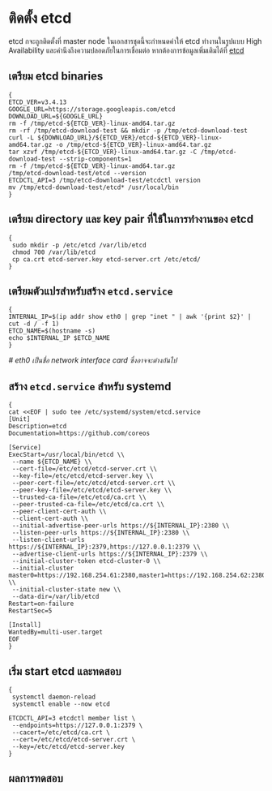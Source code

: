 # ติดตั้ง etcd

etcd กจะถูกติดตั้งที่ master node ในเอกสารชุดนี้จะกำหนดค่าให้ etcd ทำงานในรูปแบบ High Availability และคำนึงถึงความปลอดภัยในการเชื่อมต่อ หากต้องการข้อมูลเพิ่มเติมได้ที่ [etcd](https://github.com/etcd-io/etcd)


## เตรียม etcd binaries
```
{
ETCD_VER=v3.4.13
GOOGLE_URL=https://storage.googleapis.com/etcd
DOWNLOAD_URL=${GOOGLE_URL}
rm -f /tmp/etcd-${ETCD_VER}-linux-amd64.tar.gz
rm -rf /tmp/etcd-download-test && mkdir -p /tmp/etcd-download-test
curl -L ${DOWNLOAD_URL}/${ETCD_VER}/etcd-${ETCD_VER}-linux-amd64.tar.gz -o /tmp/etcd-${ETCD_VER}-linux-amd64.tar.gz
tar xzvf /tmp/etcd-${ETCD_VER}-linux-amd64.tar.gz -C /tmp/etcd-download-test --strip-components=1
rm -f /tmp/etcd-${ETCD_VER}-linux-amd64.tar.gz
/tmp/etcd-download-test/etcd --version
ETCDCTL_API=3 /tmp/etcd-download-test/etcdctl version
mv /tmp/etcd-download-test/etcd* /usr/local/bin
}
```
## เตรียม directory และ key pair ที่ใช้ในการทำงานของ etcd
```
{
 sudo mkdir -p /etc/etcd /var/lib/etcd
 chmod 700 /var/lib/etcd 
 cp ca.crt etcd-server.key etcd-server.crt /etc/etcd/
}
```
## เตรียมตัวแปรสำหรับสร้าง `etcd.service`
```
{
INTERNAL_IP=$(ip addr show eth0 | grep "inet " | awk '{print $2}' | cut -d / -f 1)
ETCD_NAME=$(hostname -s)
echo $INTERNAL_IP $ETCD_NAME
}
```
*# eth0 เป็นชื่อ network interface card ซึ่งอาจจะต่างกันไป* 
## สร้าง `etcd.service` สำหรับ systemd
```
{
cat <<EOF | sudo tee /etc/systemd/system/etcd.service
[Unit]
Description=etcd
Documentation=https://github.com/coreos

[Service]
ExecStart=/usr/local/bin/etcd \\
 --name ${ETCD_NAME} \\
 --cert-file=/etc/etcd/etcd-server.crt \\
 --key-file=/etc/etcd/etcd-server.key \\
 --peer-cert-file=/etc/etcd/etcd-server.crt \\
 --peer-key-file=/etc/etcd/etcd-server.key \\
 --trusted-ca-file=/etc/etcd/ca.crt \\
 --peer-trusted-ca-file=/etc/etcd/ca.crt \\
 --peer-client-cert-auth \\
 --client-cert-auth \\
 --initial-advertise-peer-urls https://${INTERNAL_IP}:2380 \\
 --listen-peer-urls https://${INTERNAL_IP}:2380 \\
 --listen-client-urls https://${INTERNAL_IP}:2379,https://127.0.0.1:2379 \\
 --advertise-client-urls https://${INTERNAL_IP}:2379 \\
 --initial-cluster-token etcd-cluster-0 \\
 --initial-cluster master0=https://192.168.254.61:2380,master1=https://192.168.254.62:2380,master2=https://192.168.254.63:2380 \\
 --initial-cluster-state new \\
 --data-dir=/var/lib/etcd
Restart=on-failure
RestartSec=5

[Install]
WantedBy=multi-user.target
EOF
}
```
## เริ่ม start etcd และทดสอบ
```
{
 systemctl daemon-reload
 systemctl enable --now etcd

ETCDCTL_API=3 etcdctl member list \
 --endpoints=https://127.0.0.1:2379 \
 --cacert=/etc/etcd/ca.crt \
 --cert=/etc/etcd/etcd-server.crt \
 --key=/etc/etcd/etcd-server.key
}
```
## ผลการทดสอบ
